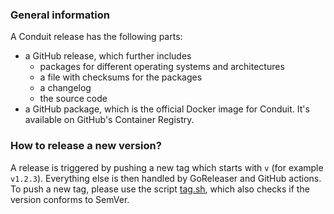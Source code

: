 ### General information
A Conduit release has the following parts:
* a GitHub release, which further includes
  * packages for different operating systems and architectures
  * a file with checksums for the packages
  * a changelog
  * the source code
* a GitHub package, which is the official Docker image for Conduit. It's available on GitHub's Container Registry.

### How to release a new version?
A release is triggered by pushing a new tag which starts with `v` (for example `v1.2.3`). Everything else is then handled by 
GoReleaser and GitHub actions. To push a new tag, please use the script [tag.sh](https://github.com/ConduitIO/conduit/blob/main/scripts/tag.sh), 
which also checks if the version conforms to SemVer.

